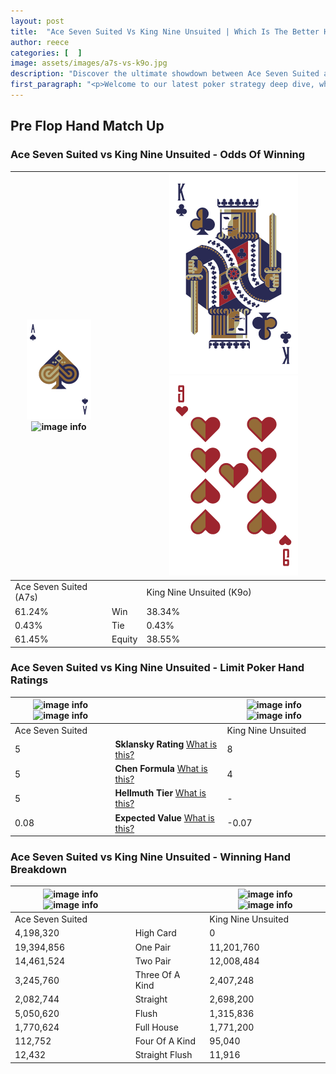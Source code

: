 ```yaml
---
layout: post
title:  "Ace Seven Suited Vs King Nine Unsuited | Which Is The Better Hand In Poker? A Complete Guide"
author: reece
categories: [  ]
image: assets/images/a7s-vs-k9o.jpg
description: "Discover the ultimate showdown between Ace Seven Suited and King Nine Unsuited in poker! Uncover the odds, strategies, and scenarios where one hand triumphs over the other. Get ready to up your poker game with this thrilling analysis."
first_paragraph: "<p>Welcome to our latest poker strategy deep dive, where we're pitting two distinct hands against each other in a high-stakes showdown: Ace Seven Suited vs King Nine Unsuited.</p><p>In the dynamic world of poker, every decision counts, and knowing which hand holds the upper hand is key to your success at the table.</p><p>In this article, we'll dissect these two hands, explore the scenarios where one dominates the other, and equip you with the knowledge to make strategic choices that can tip the odds in your favor.</p><p>Get ready to unravel the intriguing dynamics of these poker hands and elevate your game to new heights.</p>"
---
```




[comment]: # (sp0)

## Pre Flop Hand Match Up

<div class="table hand-ratings" markdown="1"> 



### Ace Seven Suited vs King Nine Unsuited - Odds Of Winning


    
| ![image info](assets/images/hand1/a.png) ![image info](assets/images/hand1/7s.png) |  | ![image info](assets/images/hand2/k.png) ![image info](assets/images/hand2/9o.png) |
| -------- | -------- | -------- |
| Ace Seven Suited (A7s) |  | King Nine Unsuited (K9o) |
| 61.24% | Win | 38.34% |
| 0.43% | Tie | 0.43% |
| 61.45% | Equity | 38.55% |




[comment]: # (sp1)



### Ace Seven Suited vs King Nine Unsuited - Limit Poker Hand Ratings


    
| ![image info](https://www.riverpairs.com/assets/images/hand1/a.png) ![image info](https://www.riverpairs.com/assets/images/hand1/7s.png) |  | ![image info](https://www.riverpairs.com/assets/images/hand2/k.png) ![image info](https://www.riverpairs.com/assets/images/hand2/9o.png) |
| -------- | -------- | -------- |
| Ace Seven Suited |  | King Nine Unsuited |
| 5 | **Sklansky Rating** [What is this?](/sklansky-rating-explained) | 8 |
| 5 | **Chen Formula** [What is this?](/chen-formula-explained) | 4 |
| 5 | **Hellmuth Tier** [What is this?](/Hellmuth-tier-explained) | - |
| 0.08 | **Expected Value** [What is this?](/expected-value-explained) | -0.07 |




[comment]: # (sp2)



### Ace Seven Suited vs King Nine Unsuited - Winning Hand Breakdown


    
| ![image info](https://www.riverpairs.com/assets/images/hand1/a.png) ![image info](https://www.riverpairs.com/assets/images/hand1/7s.png) |  | ![image info](https://www.riverpairs.com/assets/images/hand2/k.png) ![image info](https://www.riverpairs.com/assets/images/hand2/9o.png) |
| -------- | -------- | -------- |
| Ace Seven Suited |  | King Nine Unsuited |
| 4,198,320 | High Card | 0 |
| 19,394,856 | One Pair | 11,201,760 |
| 14,461,524 | Two Pair | 12,008,484 |
| 3,245,760 | Three Of A Kind | 2,407,248 |
| 2,082,744 | Straight | 2,698,200 |
| 5,050,620 | Flush | 1,315,836 |
| 1,770,624 | Full House | 1,771,200 |
| 112,752 | Four Of A Kind | 95,040 |
| 12,432 | Straight Flush | 11,916 |




[comment]: # (sp3)



</div>

[comment]: # (sp4)



[comment]: # (sp5)

